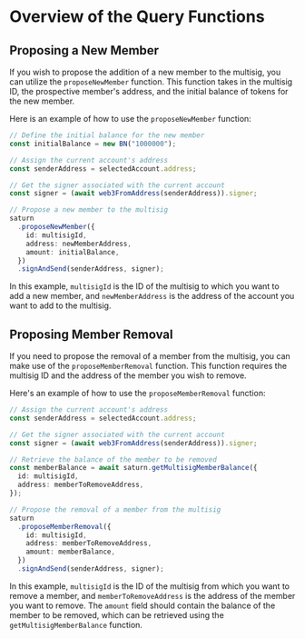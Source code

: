 # Overview of the Query Functions

## Proposing a New Member

If you wish to propose the addition of a new member to the multisig, you can utilize the `proposeNewMember` function. This function takes in the multisig ID, the prospective member's address, and the initial balance of tokens for the new member.

Here is an example of how to use the `proposeNewMember` function:

```typescript
// Define the initial balance for the new member
const initialBalance = new BN("1000000");

// Assign the current account's address
const senderAddress = selectedAccount.address;

// Get the signer associated with the current account
const signer = (await web3FromAddress(senderAddress)).signer;

// Propose a new member to the multisig
saturn
  .proposeNewMember({
    id: multisigId,
    address: newMemberAddress,
    amount: initialBalance,
  })
  .signAndSend(senderAddress, signer);
```

In this example, `multisigId` is the ID of the multisig to which you want to add a new member, and `newMemberAddress` is the address of the account you want to add to the multisig.

## Proposing Member Removal

If you need to propose the removal of a member from the multisig, you can make use of the `proposeMemberRemoval` function. This function requires the multisig ID and the address of the member you wish to remove.

Here's an example of how to use the `proposeMemberRemoval` function:

```typescript
// Assign the current account's address
const senderAddress = selectedAccount.address;

// Get the signer associated with the current account
const signer = (await web3FromAddress(senderAddress)).signer;

// Retrieve the balance of the member to be removed
const memberBalance = await saturn.getMultisigMemberBalance({
  id: multisigId,
  address: memberToRemoveAddress,
});

// Propose the removal of a member from the multisig
saturn
  .proposeMemberRemoval({
    id: multisigId,
    address: memberToRemoveAddress,
    amount: memberBalance,
  })
  .signAndSend(senderAddress, signer);
```

In this example, `multisigId` is the ID of the multisig from which you want to remove a member, and `memberToRemoveAddress` is the address of the member you want to remove. The `amount` field should contain the balance of the member to be removed, which can be retrieved using the `getMultisigMemberBalance` function.
